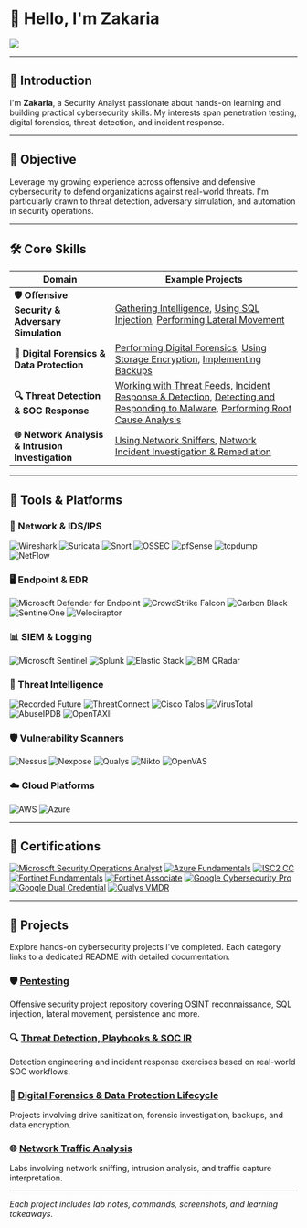 # 👋 Hello, I'm Zakaria

<a href="https://www.linkedin.com/in/zakaria-a-432624154/">
  <img src="https://img.shields.io/badge/-LinkedIn-0072b1?&style=for-the-badge&logo=linkedin&logoColor=white" />
</a>

---

## 🧭 Introduction

I'm **Zakaria**, a Security Analyst passionate about hands-on learning and building practical cybersecurity skills. My interests span penetration testing, digital forensics, threat detection, and incident response.

---

## 🎯 Objective

Leverage my growing experience across offensive and defensive cybersecurity to defend organizations against real-world threats. I'm particularly drawn to threat detection, adversary simulation, and automation in security operations.

---

## 🛠️ Core Skills

| Domain | Example Projects |
|--------|--------------|
| **🛡️ Offensive Security & Adversary Simulation** | [Gathering Intelligence](projects/pentesting/gathering-intelligence.md), [Using SQL Injection](projects/pentesting/using-sql-injection.md), [Performing Lateral Movement](projects/pentesting/performing-lateral-movement.md) |
| **🧪 Digital Forensics & Data Protection** | [Performing Digital Forensics](https://github.com/KMS1260/Digital-Forensics-Data-Protection-Lifecycle/blob/projects/04-performing-digital-forensics/README.md), [Using Storage Encryption](https://github.com/KMS1260/Digital-Forensics-Data-Protection-Lifecycle/tree/projects/03-using-Storage-encryption), [Implementing Backups](https://github.com/KMS1260/Digital-Forensics-Data-Protection-Lifecycle/tree/projects/02-implementing-backups) | 
| **🔍 Threat Detection & SOC Response** | [Working with Threat Feeds](https://github.com/KMS1260/Threat-Detection-Playbooks-SOC-Incident-Response/tree/projects/06-working-with-threat-feeds#readme), [Incident Response & Detection](https://github.com/KMS1260/Threat-Detection-Playbooks-SOC-Incident-Response/blob/projects/03-incident-response-and-detection/README.md), [Detecting and Responding to Malware](https://github.com/KMS1260/Threat-Detection-Playbooks-SOC-Incident-Response/blob/projects/02-detecting-and-responding-to-malware/README.md), [Performing Root Cause Analysis](https://github.com/KMS1260/Threat-Detection-Playbooks-SOC-Incident-Response/blob/projects/04-performing-root-cause-analysis/README.md)  |
| **🌐 Network Analysis & Intrusion Investigation** | [Using Network Sniffers](https://github.com/KMS1260/Network-Traffic-Analysis-Intrusion-Investigation/blob/projects/01-using-network-sniffers/README.md), [Network Incident Investigation & Remediation](https://github.com/KMS1260/Network-Traffic-Analysis-Intrusion-Investigation/blob/projects/02-network-incident-investigation-remediation/README.md) |

---

## 🧰 Tools & Platforms

### 🔐 Network & IDS/IPS
![Wireshark](https://img.shields.io/badge/-Wireshark-1679A7?style=for-the-badge&logo=Wireshark&logoColor=white)
![Suricata](https://img.shields.io/badge/-Suricata-EF3B2D?style=for-the-badge&logo=Suricata&logoColor=white)
![Snort](https://img.shields.io/badge/-Snort-F16421?style=for-the-badge&logo=Snort&logoColor=white)
![OSSEC](https://img.shields.io/badge/-OSSEC-3C3C3C?style=for-the-badge&logo=OSSEC&logoColor=white)
![pfSense](https://img.shields.io/badge/-pfSense-336699?style=for-the-badge&logo=pfsense&logoColor=white)
![tcpdump](https://img.shields.io/badge/-tcpdump-1F323A?style=for-the-badge&logo=Wireshark&logoColor=white)
![NetFlow](https://img.shields.io/badge/-NetFlow_Traffic_Analyzer-FF9900?style=for-the-badge&logo=SolarWinds&logoColor=white)

### 🖥️ Endpoint & EDR
![Microsoft Defender for Endpoint](https://img.shields.io/badge/-Microsoft_Defender_for_Endpoint-00A4EF?style=for-the-badge&logo=Microsoft&logoColor=white)
![CrowdStrike Falcon](https://img.shields.io/badge/-CrowdStrike_Falcon-EF2D5E?style=for-the-badge&logo=CrowdStrike&logoColor=white)
![Carbon Black](https://img.shields.io/badge/-Carbon_Black-00B1E3?style=for-the-badge&logo=Carbon-Black&logoColor=white)
![SentinelOne](https://img.shields.io/badge/-SentinelOne-4527A0?style=for-the-badge&logo=SentinelOne&logoColor=white)
![Velociraptor](https://img.shields.io/badge/-Velociraptor-4B275F?style=for-the-badge&logo=Velociraptor&logoColor=white)

### 📊 SIEM & Logging
![Microsoft Sentinel](https://img.shields.io/badge/-Microsoft_Sentinel-0078D4?style=for-the-badge&logo=Microsoft&logoColor=white)
![Splunk](https://img.shields.io/badge/-Splunk-000000?style=for-the-badge&logo=Splunk&logoColor=white)
![Elastic Stack](https://img.shields.io/badge/-Elastic_Stack-005571?style=for-the-badge&logo=Elastic&logoColor=white)
![IBM QRadar](https://img.shields.io/badge/-IBM_QRadar-5281A3?style=for-the-badge&logo=IBM&logoColor=white)

### 🧠 Threat Intelligence
![Recorded Future](https://img.shields.io/badge/-Recorded_Future-2C3E50?style=for-the-badge&logo=RecordedFuture&logoColor=white)
![ThreatConnect](https://img.shields.io/badge/-ThreatConnect-E4572E?style=for-the-badge&logo=ThreatConnect&logoColor=white)
![Cisco Talos](https://img.shields.io/badge/-Cisco_Talos-0C60B2?style=for-the-badge&logo=Cisco&logoColor=white)
![VirusTotal](https://img.shields.io/badge/-VirusTotal-4A86C7?style=for-the-badge&logo=VirusTotal&logoColor=white)
![AbuseIPDB](https://img.shields.io/badge/-AbuseIPDB-5A5A5A?style=for-the-badge&logo=AbuseIPDB&logoColor=white)
![OpenTAXII](https://img.shields.io/badge/-OpenTAXII-007AA3?style=for-the-badge&logo=TAXII&logoColor=white)

### 🛡️ Vulnerability Scanners
![Nessus](https://img.shields.io/badge/-Tenable_Nessus-007CBA?style=for-the-badge&logo=Tenable&logoColor=white)
![Nexpose](https://img.shields.io/badge/-Rapid7_Nexpose-FF6600?style=for-the-badge&logo=Rapid7&logoColor=white)
![Qualys](https://img.shields.io/badge/-Qualys_VM-DA1884?style=for-the-badge&logo=Qualys&logoColor=white)
![Nikto](https://img.shields.io/badge/-Nikto-8C1515?style=for-the-badge&logo=Nikto&logoColor=white)
![OpenVAS](https://img.shields.io/badge/-OpenVAS-006400?style=for-the-badge&logo=OpenVAS&logoColor=white)

### ☁️ Cloud Platforms
![AWS](https://img.shields.io/badge/-AWS-FF9900?style=for-the-badge&logo=Amazon-AWS&logoColor=white)
![Azure](https://img.shields.io/badge/-Azure-0089D6?style=for-the-badge&logo=Microsoft-Azure&logoColor=white)

---

## 📜 Certifications

[![Microsoft Security Operations Analyst](https://img.shields.io/badge/-Microsoft_Security_Operations_Analyst-0078D4?style=for-the-badge&logo=Microsoft&logoColor=white)](https://learn.microsoft.com/en-us/users/zakariaali-5292/credentials/a86dcea0f0cf4472)
[![Azure Fundamentals](https://img.shields.io/badge/-Microsoft_Azure_Fundamentals-0089D6?style=for-the-badge&logo=Microsoft-Azure&logoColor=white)](https://learn.microsoft.com/en-us/users/zakariaali-5292/credentials/2dc9da634196d944)
[![ISC2 CC](https://img.shields.io/badge/-Certified_in_Cybersecurity_(CC)-23b14d?style=for-the-badge&logo=ISC2&logoColor=white)](https://www.credly.com/badges/198a0c75-8448-4914-b709-2b42fcc2833c/public_url)
[![Fortinet Fundamentals](https://img.shields.io/badge/-Fortinet_Certified_Fundamentals_Cybersecurity-0064b1?style=for-the-badge&logo=Fortinet&logoColor=white)](https://www.credly.com/badges/c38fce85-6bea-4703-a82f-55bbdda8a85e/public_url)
[![Fortinet Associate](https://img.shields.io/badge/-Fortinet_Certified_Associate_Cybersecurity-82419c?style=for-the-badge&logo=Fortinet&logoColor=white)](https://www.credly.com/badges/d458d1a6-84bd-4688-850c-da13995a2d3f/public_url)
[![Google Cybersecurity Pro](https://img.shields.io/badge/-Google_Cybersecurity_Professional_Certificate_V2-4285F4?style=for-the-badge&logo=Google&logoColor=white)](https://www.credly.com/badges/1502a3db-c750-4e06-97a6-a16c99803c58/linked_in_profile)
[![Google Dual Credential](https://img.shields.io/badge/-Google_Cybersecurity_%2B_Security%2B_Dual_Credential-F4B400?style=for-the-badge&logo=Google&logoColor=white)](https://www.credly.com/badges/eb9d5710-0fb2-4a7f-9618-4ca8d7e54ef8/public_url)
[![Qualys VMDR](https://img.shields.io/badge/-Qualys_Certified_Specialist_VMDR-DA1884?style=for-the-badge&logo=Qualys&logoColor=white)](https://drive.google.com/file/d/1ARNsbNsvb4nCYzkpvm9jpUsVqIFPVoKq/view)

---

## 📁 Projects

Explore hands-on cybersecurity projects I've completed. Each category links to a dedicated README with detailed documentation.

### 🛡️ [Pentesting](https://github.com/KMS1260/Pentesting)
Offensive security project repository covering OSINT reconnaissance, SQL injection, lateral movement, persistence and more.

### 🔍 [Threat Detection, Playbooks & SOC IR](https://github.com/KMS1260/Threat-Detection-Playbooks-SOC-Incident-Response)
Detection engineering and incident response exercises based on real-world SOC workflows.

### 🧪 [Digital Forensics & Data Protection Lifecycle](https://github.com/KMS1260/Digital-Forensics-Data-Protection-Lifecycle)
Projects involving drive sanitization, forensic investigation, backups, and data encryption.

### 🌐 [Network Traffic Analysis](./projects/network-analysis/README.md)
Labs involving network sniffing, intrusion analysis, and traffic capture interpretation.

---

*Each project includes lab notes, commands, screenshots, and learning takeaways.*
